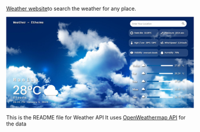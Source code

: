 <a href="https://etherms.github.io/Weather-Website/">Weather website</a>to search the weather for any place. <br>

<img src="./public/img/Weather-app sample.png"><br>


This is the README file for Weather API
It uses <a href="https://openweathermap.org/api">OpenWeathermap API</a> for the data


